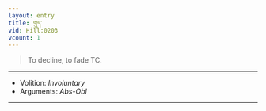 ```yaml
---
layout: entry
title: གུད་
vid: Hill:0203
vcount: 1
---
```

> To decline, to fade TC\.

---
* Volition: _Involuntary_
* Arguments: _Abs-Obl_

---

